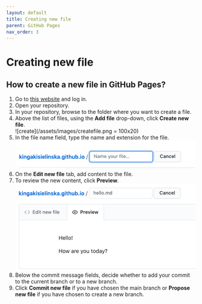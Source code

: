 ```yaml
---
layout: default
title: Creating new file
parent: GitHub Pages
nav_order: 3
---
```

 
# Creating new file  


## How to create a new file in GitHub Pages?


1. Go to [this website](https://github.com//) and log in.
2. Open your repository.
3. In your repository, browse to the folder where you want to create a file.
4. Above the list of files, using the **Add file** drop-down, click **Create new file**.  
     ![create](/assets/images/createfile.png = 100x20)   
5. In the file name field, type the name and extension for the file.  
     ![namefield](/assets/images/namefile.png)   
6. On the **Edit new file** tab, add content to the file.  
7. To review the new content, click **Preview**.  
     ![preview](/assets/images/preview.png)   
8. Below the commit message fields, decide whether to add your commit to the current branch or to a new branch. 
9.  Click **Commit new file** if you have chosen the main branch or **Propose new file** if you have chosen to create a new branch.
